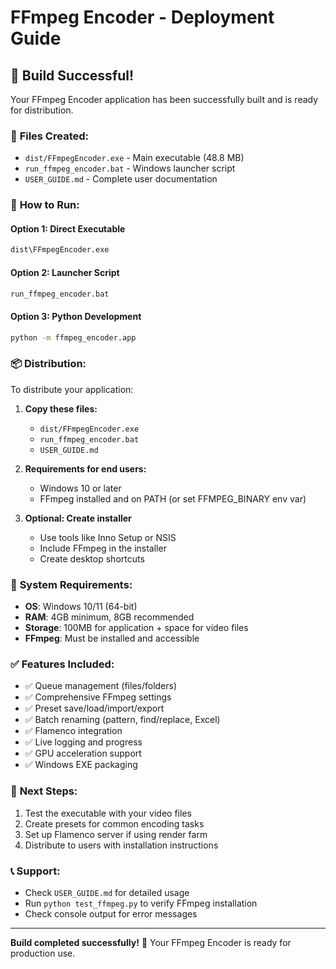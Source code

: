 # FFmpeg Encoder - Deployment Guide

## 🎉 Build Successful!

Your FFmpeg Encoder application has been successfully built and is ready for distribution.

### 📁 **Files Created:**
- `dist/FFmpegEncoder.exe` - Main executable (48.8 MB)
- `run_ffmpeg_encoder.bat` - Windows launcher script
- `USER_GUIDE.md` - Complete user documentation

### 🚀 **How to Run:**

#### Option 1: Direct Executable
```bash
dist\FFmpegEncoder.exe
```

#### Option 2: Launcher Script
```bash
run_ffmpeg_encoder.bat
```

#### Option 3: Python Development
```bash
python -m ffmpeg_encoder.app
```

### 📦 **Distribution:**

To distribute your application:

1. **Copy these files:**
   - `dist/FFmpegEncoder.exe`
   - `run_ffmpeg_encoder.bat`
   - `USER_GUIDE.md`

2. **Requirements for end users:**
   - Windows 10 or later
   - FFmpeg installed and on PATH (or set FFMPEG_BINARY env var)

3. **Optional: Create installer**
   - Use tools like Inno Setup or NSIS
   - Include FFmpeg in the installer
   - Create desktop shortcuts

### 🔧 **System Requirements:**
- **OS**: Windows 10/11 (64-bit)
- **RAM**: 4GB minimum, 8GB recommended
- **Storage**: 100MB for application + space for video files
- **FFmpeg**: Must be installed and accessible

### ✅ **Features Included:**
- ✅ Queue management (files/folders)
- ✅ Comprehensive FFmpeg settings
- ✅ Preset save/load/import/export
- ✅ Batch renaming (pattern, find/replace, Excel)
- ✅ Flamenco integration
- ✅ Live logging and progress
- ✅ GPU acceleration support
- ✅ Windows EXE packaging

### 🎯 **Next Steps:**
1. Test the executable with your video files
2. Create presets for common encoding tasks
3. Set up Flamenco server if using render farm
4. Distribute to users with installation instructions

### 📞 **Support:**
- Check `USER_GUIDE.md` for detailed usage
- Run `python test_ffmpeg.py` to verify FFmpeg installation
- Check console output for error messages

---

**Build completed successfully!** 🎉
Your FFmpeg Encoder is ready for production use.
